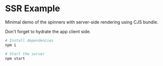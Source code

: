 # SSR Example

Minimal demo of the spinners with server-side rendering using CJS bundle.

Don't forget to hydrate the app client side.

```sh
# Install dependencies
npm i

# Start the server
npm start
```
